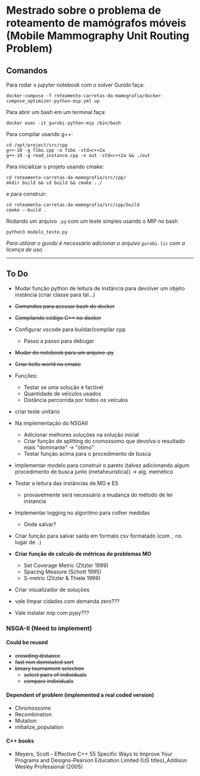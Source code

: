 # Mestrado sobre o problema de roteamento de mamógrafos móveis (Mobile Mammography Unit Routing Problem)



## Comandos
Para rodar o jupyter notebook com o solver Gurobi faça:

```
docker-compose -f roteamento-carretas-da-mamografia/docker-compose_optimizer-python-mip.yml up
```

Para abrir um bash em um terminal faça:

```
docker exec -it gurobi-python-mip /bin/bash
```

Para compilar usando g++:
```
cd /opt/project/src/cpp
g++-10 -g fibo.cpp -o fibo -std=c++2a
g++-10 -g read_instance.cpp -o out -std=c++2a && ./out
```

Para inicializar o projeto usando cmake:

```
cd roteamento-carretas-da-mamografia/src/cpp/
mkdir build && cd build && cmake ../
```

e para construir:
```
cd roteamento-carretas-da-mamografia/src/cpp/build
cmake --build .
```

Rodando um arquivo `.py` com um teste simples usando o MIP no bash
```
python3 modelo_teste.py
```

_Para utilizar o gurobi é necessário adicionar o arquivo `gurobi.lic` com a licença de uso._

--- 

## To Do
* Mudar função python de leitura de instância para devolver um objeto instância (criar classe para tal...)
* ~~Comandos para acessar bash do docker~~
* ~~Compilando código C++ no docker~~
* Configurar vscode para buildar/compilar cpp
    * Passo a passo para debugar
* ~~Mudar do notebook para um arquivo .py~~
* ~~Criar hello world no cmake~~
* Funções:
  * Testar se uma solução é factível
  * Quantidade de veículos usados
  * Distância percorrida por todos os veículos
* criar teste unitário

* Na implementação do NSGAII 
    * Adicionar melhores soluções na solução inicial
    * Criar função de splitting do cromossomo que devolva o resultado mais "dominante" -> "ótimo"
    * Testar função acima para o procedimento de busca
* Implementar modelo para construir o pareto (talvez adicionando algum procedimento de busca junto (metaheuristica)) -> alg. memético
* Testar a leitura das instâncias de MG e ES
    * provavelmente será necessário a mudança do método de ler instancia
* Implementar logging no algoritmo para colher medidas
    * Onde salvar?
* Criar função para salvar saída em formato csv formatado (com `,` no lugar de `.`)
* __Criar função de calculo de métricas de problemas MO__
    * Set Coverage Metric (Zitzler 1999)
    * Spacing Measure (Schott 1995)
    * S-metric (Zitzler & Thiele 1999)
* Criar visualizador de soluções
* vale limpar cidades com demanda zero???
* Vale instalar mip com pypy???



### NSGA-II (Need to implement)
#### Could be reused
* ~~crowding distance~~
* ~~fast non dominated sort~~
* ~~binary tournament selection~~
    * ~~select pairs of individuals~~
    * ~~compare individuals~~

#### Dependent of problem (implemented a real coded version)
* Chromossome
* Recombination
* Mutation
* initialize_population

#### C++ books
* Meyers, Scott - Effective C++ 55 Specific Ways to Improve Your Programs and Designs-Pearson Education Limited (US titles)_Addison Wesley Professional (2005)
